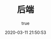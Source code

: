 ---
pageComponent:
  name: Catalogue
  data:
    path: 03.server
    imgUrl: /img/ui.png
    description: Java后端相关技术
title: 后端
date: 2020-03-11 21:50:53
permalink: /server/
sidebar: false
article: false
comment: false
editLink: false
author:
  name: leopisces
  link: https://github.com/Leopisces
---